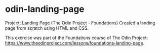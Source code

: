# odin-landing-page
Project: Landing Page (The Odin Project - Foundations)
Created a landing page from scratch using HTML and CSS. 

This exercise was part of the Foundations course of The Odin Project: https://www.theodinproject.com/lessons/foundations-landing-page.